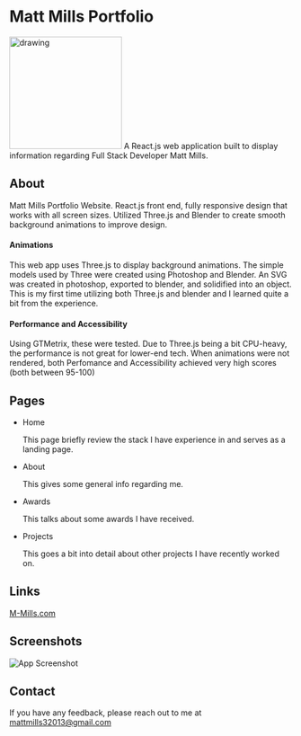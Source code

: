 
# Matt Mills Portfolio
<img src="https://m-mills.com/mmlogowhite.svg" alt="drawing" style="width:200px;"/>
A React.js web application built to display information regarding Full Stack Developer Matt Mills.

## About

Matt Mills Portfolio Website. React.js front end, fully responsive design that works with all screen sizes. Utilized Three.js and Blender to create smooth background animations to improve design.

#### Animations

This web app uses Three.js to display background animations. The simple models used by Three were created using Photoshop and Blender. An SVG was created in photoshop, exported to blender, and solidified into an object. This is my first time utilizing both Three.js and blender and I learned quite a bit from the experience.

#### Performance and Accessibility

Using GTMetrix, these were tested. Due to Three.js being a bit CPU-heavy, the performance is not great for lower-end tech. When animations were not rendered, both Perfomance and Accessibility achieved very high scores (both between 95-100)

## Pages

- Home
        
    This page briefly review the stack I have experience in and serves as a landing page.
- About

    This gives some general info regarding me.
- Awards

    This talks about some awards I have received.
- Projects

    This goes a bit into detail about other projects I have recently worked on.
## Links

[M-Mills.com](https://m-mills.com)

## Screenshots

![App Screenshot](https://m-mills.com/PortfolioHome.png)

## Contact

If you have any feedback, please reach out to me at [mattmills32013@gmail.com](mailto:mattmills32013@gmail.com)
